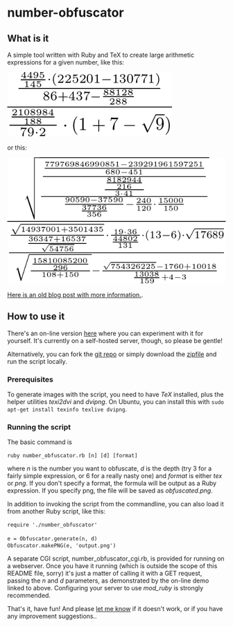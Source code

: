 number-obfuscator
=================

## What is it

A simple tool written with Ruby and TeX to create large arithmetic expressions
for a given number, like this:

![](sample-pictures/obfuscated-1.png "relatively simple example")

or this:

![](sample-pictures/obfuscated-2.png "slightly more complex example")

[Here is an old blog post with more information.](https://mwolf.net/2009/06/07/number-obfuscator/).

## How to use it

There's an on-line version [here](http://mail.mwolf.net/code/obfuscator/obfuscate.html) where you can
experiment with it for yourself. It's currently on a self-hosted server, though, so please be
gentle!

Alternatively, you can fork the [git repo](https://github.com/mwolf-net/number-obfuscator) or
simply download the [zipfile](https://github.com/mwolf-net/number-obfuscator/archive/master.zip) and
run the script locally.

### Prerequisites

To generate images with the script, you need to have *TeX* installed, plus the helper utilities
*texi2dvi* and *dvipng*. On Ubuntu, you can install this with
`sudo apt-get install texinfo texlive dvipng`.

### Running the script

The basic command is

    ruby number_obfuscator.rb [n] [d] [format]
    
where *n* is the number you want to obfuscate, *d* is the depth (try 3 for a fairly simple
expression, or 6 for a really nasty one) and *format* is either *tex* or *png*. If you don't specify
a format, the formula will be output as a Ruby expression. If you specify png, the file will be
saved as _obfuscated.png_.

In addition to invoking the script from the commandline, you can also load it from another Ruby
script, like this:

    require './number_obfuscator'

    e = Obfuscator.generate(n, d)
    Obfuscator.makePNG(e, 'output.png')

A separate CGI script, number_obfuscator_cgi.rb, is provided for running on a webserver. Once you have
it running (which is outside the scope of this README file, sorry) it's just a matter of calling it
with a GET request, passing the *n* and *d* parameters, as demonstrated by the on-line demo linked to
above. Configuring your server to use *mod_ruby* is strongly recommended.

That's it, have fun! And please [let me know](https://github.com/mwolf-net/number-obfuscator/issues)
if it doesn't work, or if you have any improvement suggestions..

